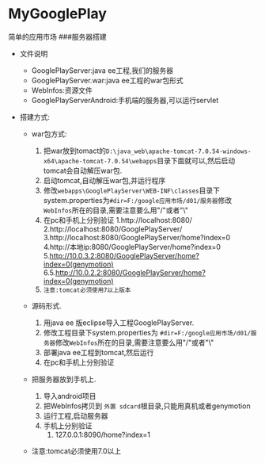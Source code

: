 # MyGooglePlay
简单的应用市场
###服务器搭建
* 文件说明
	* GooglePlayServer:java ee工程,我们的服务器
	* GooglePlayServer.war:java ee工程的war包形式
	* WebInfos:资源文件
	* GooglePlayServerAndroid:手机端的服务器,可以运行servlet

* 搭建方式:
	* war包方式:
		1. 把war放到tomact的`D:\java_web\apache-tomcat-7.0.54-windows-x64\apache-tomcat-7.0.54\webapps`目录下面就可以,然后启动tomcat会自动解压war包.
		2. 启动tomcat,自动解压war包,并运行程序 
		3. 修改`webapps\GooglePlayServer\WEB-INF\classes`目录下system.properties为`#dir=F:/google应用市场/d01/服务器`修改`WebInfos`所在的目录,需要注意要么用"/"或者"\\"
		4. 在pc和手机上分别验证
				1.http://localhost:8080/
				2.http://localhost:8080/GooglePlayServer/
				3.http://localhost:8080/GooglePlayServer/home?index=0
				4.http://本地ip:8080/GooglePlayServer/home?index=0
				5.http://10.0.3.2:8080/GooglePlayServer/home?index=0(genymotion)
				6.5.http://10.0.2.2:8080/GooglePlayServer/home?index=0(genymotion)
		5. `注意:tomcat必须使用7以上版本`

	* 源码形式.
		1. 用java ee 版eclipse导入工程GooglePlayServer.
		2. 修改工程目录下system.properties为 `#dir=F:/google应用市场/d01/服务器`修改`WebInfos`所在的目录,需要注意要么用"/"或者"\\"
		3. 部署java ee工程到tomcat,然后运行
		4. 在pc和手机上分别验证

	* 把服务器放到手机上.
		1. 导入android项目
		2. 把WebInfos拷贝到 `外置 sdcard`根目录,只能用真机或者genymotion
		3. 运行工程,启动服务器
		4. 手机上分别验证
			1. 127.0.0.1:8090/home?index=1
	* 注意:tomcat必须使用7.0以上
